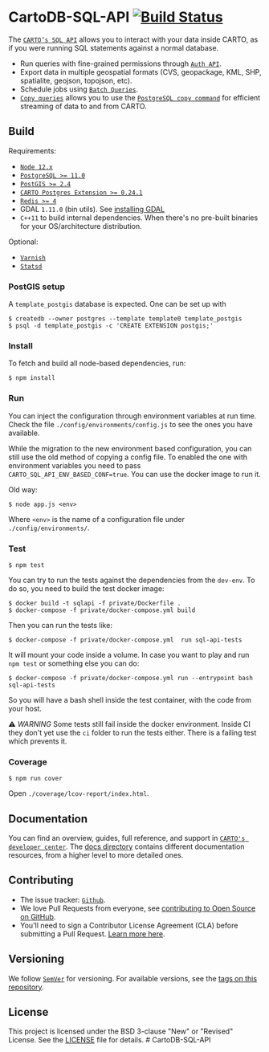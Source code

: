 # CartoDB-SQL-API [![Build Status](https://travis-ci.org/CartoDB/CartoDB-SQL-API.svg?branch=master)](https://travis-ci.org/CartoDB/CartoDB-SQL-API)

The [`CARTO’s SQL API`](https://carto.com/developers/sql-api/) allows you to interact with your data inside CARTO, as if you were running SQL statements against a normal database.

* Run queries with fine-grained permissions through [`Auth API`](https://carto.com/developers/auth-api/).
* Export data in multiple geospatial formats (CVS, geopackage, KML, SHP, spatialite, geojson, topojson, etc).
* Schedule jobs using [`Batch Queries`](https://carto.com/developers/sql-api/guides/batch-queries/).
* [`Copy queries`](https://carto.com/developers/sql-api/guides/copy-queries/) allows you to use the [`PostgreSQL copy command`](https://www.postgresql.org/docs/10/static/sql-copy.html) for efficient streaming of data to and from CARTO.

## Build

Requirements:

* [`Node 12.x`](https://nodejs.org/dist/latest-v12.x/)
* [`PostgreSQL >= 11.0`](https://www.postgresql.org/download/)
* [`PostGIS >= 2.4`](https://postgis.net/install/)
* [`CARTO Postgres Extension >= 0.24.1`](https://github.com/CartoDB/cartodb-postgresql)
* [`Redis >= 4`](https://redis.io/download)
* GDAL `1.11.0` (bin utils). See [installing GDAL](http://trac.osgeo.org/gdal/wiki/DownloadingGdalBinaries)
* `C++11` to build internal dependencies. When there's no pre-built binaries for your OS/architecture distribution.

Optional:

* [`Varnish`](http://www.varnish-cache.org)
* [`Statsd`](https://github.com/statsd/statsd)

### PostGIS setup

A `template_postgis` database is expected. One can be set up with

```shell
$ createdb --owner postgres --template template0 template_postgis
$ psql -d template_postgis -c 'CREATE EXTENSION postgis;'
```

### Install

To fetch and build all node-based dependencies, run:

```shell
$ npm install
```

### Run

You can inject the configuration through environment variables at run time. Check the file `./config/environments/config.js` to see the ones you have available.

While the migration to the new environment based configuration, you can still use the old method of copying a config file. To enabled the one with environment variables you need to pass `CARTO_SQL_API_ENV_BASED_CONF=true`. You can use the docker image to run it.

Old way:

```shell
$ node app.js <env>
```

Where `<env>` is the name of a configuration file under `./config/environments/`.

### Test

```shell
$ npm test
```

You can try to run the tests against the dependencies from the `dev-env`. To do so, you need to build the test docker image:

```shell
$ docker build -t sqlapi -f private/Dockerfile .
$ docker-compose -f private/docker-compose.yml build
```

Then you can run the tests like:

```shell
$ docker-compose -f private/docker-compose.yml  run sql-api-tests
```

It will mount your code inside a volume. In case you want to play and run `npm test` or something else you can do:

```shell
$ docker-compose -f private/docker-compose.yml run --entrypoint bash sql-api-tests
```

So you will have a bash shell inside the test container, with the code from your host.

⚠️ *WARNING* Some tests still fail inside the docker environment. Inside CI they don't yet use the `ci` folder to run the tests either. There is a failing test which prevents it.

### Coverage

```shell
$ npm run cover
```

Open `./coverage/lcov-report/index.html`.

## Documentation

You can find an overview, guides, full reference, and support in [`CARTO's developer center`](https://carto.com/developers/sql-api/). The [docs directory](https://github.com/CartoDB/CartoDB-SQL-API/tree/master/docs) contains different documentation resources, from a higher level to more detailed ones.

## Contributing

* The issue tracker: [`Github`](https://github.com/CartoDB/CartoDB-SQL-API/issues).
* We love Pull Requests from everyone, see [contributing to Open Source on GitHub](https://guides.github.com/activities/contributing-to-open-source/#contributing).
* You'll need to sign a Contributor License Agreement (CLA) before submitting a Pull Request. [Learn more here](https://carto.com/contributions).

## Versioning

We follow [`SemVer`](http://semver.org/) for versioning. For available versions, see the [tags on this repository](https://github.com/CartoDB/CartoDB-SQL-API/tags).

## License

This project is licensed under the BSD 3-clause "New" or "Revised" License. See the [LICENSE](LICENSE) file for details.
#   C a r t o D B - S Q L - A P I  
 